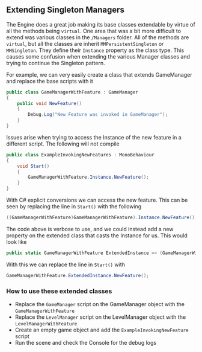 ## Extending Singleton Managers

The Engine does a great job making its base classes extendable by virtue of all the methods being `virtual`.  One area that was a bit more difficult to extend was various classes in the `/Managers` folder.  All of the methods are `virtual`, but all the classes are inherit `MMPersistentSingleton` or `MMSingleton`.  They define their `Instance` property as the class type.  This causes some confusion when extending the various Manager classes and trying to continue the Singleton pattern.

For example, we can very easily create a class that extends GameManager and replace the base scripts with it
```C#
public class GameManagerWithFeature : GameManager
{
    public void NewFeature()
    {
        Debug.Log("New Feature was invoked in GameManager");
    }
}
```

Issues arise when trying to access the Instance of the new feature in a different script.  The following will not compile
```C#
public class ExampleInvokingNewFeatures : MonoBehaviour
{
    void Start()
    {
        GameManagerWithFeature.Instance.NewFeature();
    }
}
```

With C# explicit conversions we can access the new feature.  This can be seen by replacing the line in `Start()` with the following
```C#
((GameManagerWithFeature)GameManagerWithFeature).Instance.NewFeature();
```

The code above is verbose to use, and we could instead add a new property on the extended class that casts the Instance for us.  This would look like
```C#
public static GameManagerWithFeature ExtendedInstance => (GameManagerWithFeature) Instance;
```

With this we can replace the line in `Start()` with
```C#
GameManagerWithFeature.ExtendedInstance.NewFeature();
```

### How to use these extended classes

- Replace the `GameManager` script on the GameManager object with the `GameManagerWithFeature`
- Replace the `LevelManager` script on the LevelManager object with the `LevelManagerWithFeature`
- Create an empty game object and add the `ExampleInvokingNewFeature` script
- Run the scene and check the Console for the debug logs